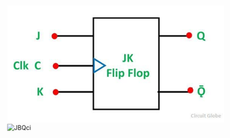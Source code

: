 !['image'](https://github.com/teksingh2/Embedded_system/blob/master/jkflipflop/jkflipflop_block.jpeg)
![JBQci](https://github.com/teksingh2/Embedded_system/assets/84458666/4138e2c2-bfb0-47a2-ae39-c358af24f207)
